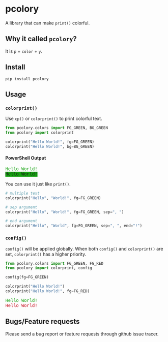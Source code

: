 # pcolory



A library that can make ```print()``` colorful.

## Why it called ```pcolory```?

It is ```p``` + ```color``` + ```y```.

## Install
```
pip install pcolory
```

## Usage

### ```colorprint()```

Use ```cp()``` or ```colorprint()``` to print colorful text.

```python
from pcolory.colors import FG_GREEN, BG_GREEN
from pcolory import colorprint

colorprint("Hello World!", fg=FG_GREEN)
colorprint("Hello World!", bg=BG_GREEN)
```
#### PowerShell Output
<span style="color: #13A10E; font-family: 'Consolas', 'Courier New', monospace; font-size: 1em; font-weight: normal;">Hello World!</span> <br> <span style="background-color: #13A10E; font-family: 'Consolas', 'Courier New', monospace; font-size: 1em; font-weight: normal;">Hello World!</span>

You can use it just like ```print()```.

```python
# multiple text
colorprint("Hello", "World!", fg=FG_GREEN)

# sep argument
colorprint("Hello", "World!", fg=FG_GREEN, sep=", ")

# end argument
colorprint("Hello", "World", fg=FG_GREEN, sep=", ", end="!")
```

### ```config()```

```config()``` will be applied globally. When both ```config()``` and ```colorprint()``` are set, ```colorprint()``` has a higher priority.

```python
from pcolory.colors import FG_GREEN, FG_RED
from pcolory import colorprint, config

config(fg=FG_GREEN)

colorprint("Hello World!")
colorprint("Hello World!", fg=FG_RED)
```

<span style="color: #13A10E; font-family: 'Consolas', 'Courier New', monospace; font-size: 1em; font-weight: normal;">Hello World!</span> <br> <span style="color: #C50F1F; font-family: 'Consolas', 'Courier New', monospace; font-size: 1em; font-weight: normal;">Hello World!</span>

## Bugs/Feature requests

Please send a bug report or feature requests through github issue tracer.
